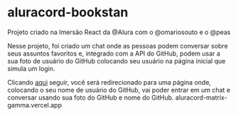 # aluracord-bookstan
Projeto criado na Imersão React da @Alura com o @omariosouto e o @peas

Nesse projeto, foi criado um chat onde as pessoas podem conversar sobre seus assuntos favoritos e, integrado com a API do GitHub, podem usar a sua foto de usuário do GitHub colocando seu usuário na página inicial que simula um login.

Clicando <a href="https://aluracord-matrix-gamma.vercel.app/">aqui</a> seguir, você será redirecionado para uma página onde, colocando o seu nome de usuário do GitHub, vai poder entrar em um chat e conversar usando sua foto do GitHub e nome do GitHub.
aluracord-matrix-gamma.vercel.app

